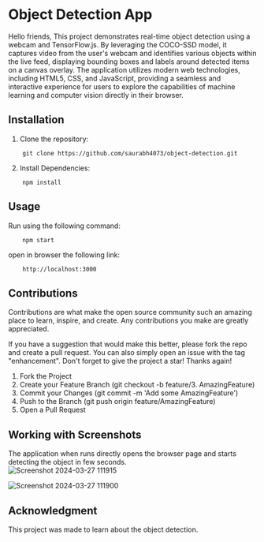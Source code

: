 ﻿# Object Detection App
Hello friends, This project demonstrates real-time object detection using a webcam and TensorFlow.js. By leveraging the COCO-SSD model, it captures video from the user's webcam and identifies various objects within the live feed, displaying bounding boxes and labels around detected items on a canvas overlay. The application utilizes modern web technologies, including HTML5, CSS, and JavaScript, providing a seamless and interactive experience for users to explore the capabilities of machine learning and computer vision directly in their browser.

## Installation
1. Clone the repository:
``` 
    git clone https://github.com/saurabh4073/object-detection.git
```

2. Install Dependencies:
``` 
    npm install
```

## Usage
Run using the following command:
```
    npm start
```

open in browser the following link:
```
    http://localhost:3000
```

## Contributions
Contributions are what make the open source community such an amazing place to learn, inspire, and create. Any contributions you make are greatly appreciated.

If you have a suggestion that would make this better, please fork the repo and create a pull request. You can also simply open an issue with the tag "enhancement". Don't forget to give the project a star! Thanks again!

1. Fork the Project
2. Create your Feature Branch (git checkout -b feature/3. AmazingFeature)
4. Commit your Changes (git commit -m 'Add some AmazingFeature')
5. Push to the Branch (git push origin feature/AmazingFeature)
6. Open a Pull Request

## Working with Screenshots
The application when runs directly opens the browser page and starts detecting the object in few seconds. 
<br>
![Screenshot 2024-03-27 111915](https://github.com/saurabh4073/object-detection/assets/49804941/c0433342-aa05-4e00-a126-98e4ee56ace4)

![Screenshot 2024-03-27 111900](https://github.com/saurabh4073/object-detection/assets/49804941/00d55c10-0741-449e-92e8-6cf966bbba4c)


## Acknowledgment
This project was made to learn about the object detection.